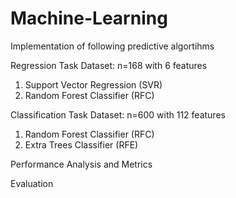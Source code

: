 # Machine-Learning

Implementation of following predictive algortihms

Regression Task
Dataset: n=168 with 6 features
1) Support Vector Regression (SVR)
2) Random Forest Classifier (RFC)

Classification Task
Dataset: n=600 with 112 features
1) Random Forest Classifier (RFC)
2) Extra Trees Classifier (RFE)

Performance Analysis and Metrics

Evaluation
